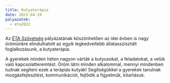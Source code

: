 ```yaml
---
title: Kutyaterápia
date: 2023-04-19
palyazatok:
  - eta2022
---
```

Az [ÉTA Szövetség](https://www.eta-szov.hu) pályázatának köszönhetően az idei évben is nagy örömünkre elindulhatott az egyik legkedveltebb állatasszisztált foglalkozásunk, a kutyaterápia. 

<!--more-->

A gyerekek minden héten nagyon várták a kutyusokat, a feladatokat, a velük való kapcsolatteremtést. Öröm látni minden alkalommal, mennyi mindenben tudnak segíteni ezek a terápiás kutyák! Segítségükkel a gyerekek tanulnak mozgásfejlesztést, kommunikációt, fejlődik a figyelmük, kitartásuk.
